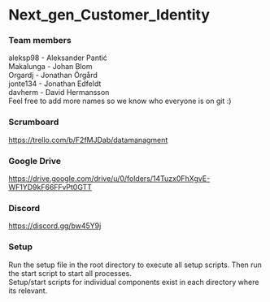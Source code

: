 # Next_gen_Customer_Identity


### Team members
aleksp98 - Aleksander Pantić\
Makalunga - Johan Blom\
Orgardj - Jonathan Örgård\
jonte134 - Jonathan Edfeldt\
davherm - David Hermansson\
Feel free to add more names so we know who everyone is on git :)


### Scrumboard
https://trello.com/b/F2fMJDab/datamanagment


### Google Drive
https://drive.google.com/drive/u/0/folders/14Tuzx0FhXgvE-WF1YD9kF66FFvPt0GTT


### Discord
https://discord.gg/bw45Y9j


### Setup
Run the setup file in the root directory to execute all setup scripts. Then run the start script to start all processes. \
Setup/start scripts for individual components exist in each directory where its relevant.
